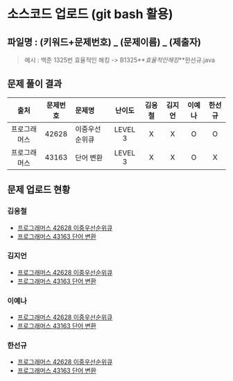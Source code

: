 # 소스코드 업로드 (git bash 활용)

## 파일명 : (키워드+문제번호) _ (문제이름) _ (제출자)

> 예시 : 백준 1325번 효율적인 해킹 -> B1325**_효율적인해킹_**한선규.java

## 문제 풀이 결과

<!-- Table -->

|     출처     | 문제번호 | 문제명         | 난이도  | 김응철 | 김지언 | 이예나 | 한선규 |
| :----------: | :------: | :------------- | :-----: | :----: | :----: | :----: | :----: |
| 프로그래머스 |  42628   | 이중우선순위큐 | LEVEL 3 |   X    |   X    |   O    |   O    |
| 프로그래머스 |  43163   | 단어 변환      | LEVEL 3 |   X    |   X    |   O    |   X    |

## 문제 업로드 현황

### 김응철

- [프로그래머스 42628 이중우선순위큐]()
- [프로그래머스 43163 단어 변환]()

### 김지언

- [프로그래머스 42628 이중우선순위큐]()
- [프로그래머스 43163 단어 변환]()

### 이예나

- [프로그래머스 42628 이중우선순위큐](프로그래머스%2042628%20이중우선순위큐/P42628_이중우선순위큐_이예나.java)
- [프로그래머스 43163 단어 변환](프로그래머스%2043163%20단어%20변환/P43163_단어변환_이예나.java)

### 한선규

- [프로그래머스 42628 이중우선순위큐](프로그래머스%2042628%20이중우선순위큐/P42628_이중우선순위큐_한선규.java)
- [프로그래머스 43163 단어 변환]()

